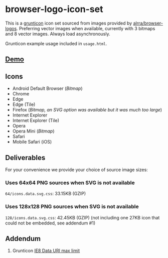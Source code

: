 # browser-logo-icon-set

This is a [grunticon](https://github.com/filamentgroup/grunticon/) icon set sourced from images provided by [alrra/browser-logos](https://github.com/alrra/browser-logos). Preferring vector images when available, currently with 3 bitmaps and 8 vector images.  Always load asynchronously.

Grunticon example usage included in `usage.html`.

## [Demo](https://zachleat.github.io/browser-logo-icon-set/usage.html)

## Icons

* Android Default Browser (_Bitmap_)
* Chrome
* Edge
* Edge (Tile)
* Firefox (_Bitmap, an SVG option was available but it was much too large_)
* Internet Explorer
* Internet Explorer (Tile)
* Opera
* Opera Mini (_Bitmap_)
* Safari
* Mobile Safari (iOS)

## Deliverables

For your convenience we provide your choice of source image sizes:

### Uses 64x64 PNG sources when SVG is not available

`64/icons.data.svg.css`: 33.15KB (GZIP)

### Uses 128x128 PNG sources when SVG is not available

`128/icons.data.svg.css`: 42.45KB (GZIP) (not including one 27KB icon that could not be embedded, see addendum #1)

## Addendum

1. Grunticon [IE8 Data URI max limit](https://github.com/filamentgroup/grunticon/issues/75)